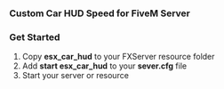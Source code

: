 ### Custom Car HUD Speed for FiveM Server


### Get Started
1) Copy **esx_car_hud** to your FXServer resource folder
2) Add **start esx_car_hud** to your **sever.cfg** file
3) Start your server or resource
